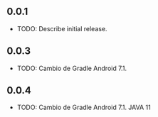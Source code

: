## 0.0.1

* TODO: Describe initial release.

## 0.0.3

* TODO: Cambio de Gradle Android 7.1.

## 0.0.4

* TODO: Cambio de Gradle Android 7.1. JAVA 11
